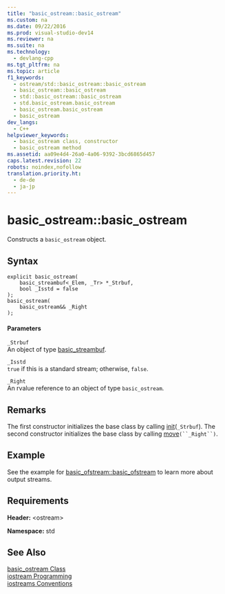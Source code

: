 ```yaml
---
title: "basic_ostream::basic_ostream"
ms.custom: na
ms.date: 09/22/2016
ms.prod: visual-studio-dev14
ms.reviewer: na
ms.suite: na
ms.technology: 
  - devlang-cpp
ms.tgt_pltfrm: na
ms.topic: article
f1_keywords: 
  - ostream/std::basic_ostream::basic_ostream
  - basic_ostream::basic_ostream
  - std::basic_ostream::basic_ostream
  - std.basic_ostream.basic_ostream
  - basic_ostream.basic_ostream
  - basic_ostream
dev_langs: 
  - C++
helpviewer_keywords: 
  - basic_ostream class, constructor
  - basic_ostream method
ms.assetid: aa09e4d4-26a0-4a06-9392-3bcd6865d457
caps.latest.revision: 22
robots: noindex,nofollow
translation.priority.ht: 
  - de-de
  - ja-jp
---
```

# basic_ostream::basic_ostream
Constructs a `basic_ostream` object.  
  
## Syntax  
  
```  
explicit basic_ostream(  
    basic_streambuf<_Elem, _Tr> *_Strbuf,  
    bool _Isstd = false  
);  
basic_ostream(  
    basic_ostream&& _Right  
);  
```  
  
#### Parameters  
 `_Strbuf`  
 An object of type [basic_streambuf](../vs140/basic_streambuf-class.md).  
  
 `_Isstd`  
 `true` if this is a standard stream; otherwise, `false`.  
  
 `_Right`  
 An rvalue reference to an object of type `basic_ostream`.  
  
## Remarks  
 The first constructor initializes the base class by calling [init](../vs140/basic_ios--init.md)(`_Strbuf`). The second constructor initializes the base class by calling [move](../vs140/basic_ios--move.md)`(``_Right``)`.  
  
## Example  
 See the example for [basic_ofstream::basic_ofstream](../vs140/basic_ofstream--basic_ofstream.md) to learn more about output streams.  
  
## Requirements  
 **Header:** <ostream\>  
  
 **Namespace:** std  
  
## See Also  
 [basic_ostream Class](../vs140/basic_ostream-class.md)   
 [iostream Programming](../vs140/iostream-programming.md)   
 [iostreams Conventions](../vs140/iostreams-conventions.md)